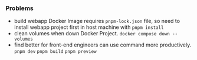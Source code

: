 ### Problems
- build webapp Docker Image requires `pnpm-lock.json` file, so need to install webapp project first in host machine with `pnpm install` 
- clean volumes when down Docker Project. `docker compose down --volumes`
- find better for front-end engineers can use command more productively. `pnpm dev` `pnpm build` `pnpm preview`
